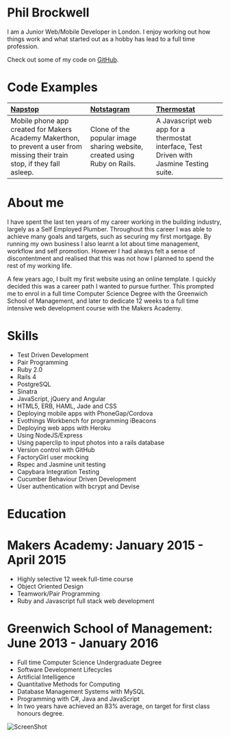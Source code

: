 # Phil Brockwell

I am a Junior Web/Mobile Developer in London. I enjoy working out how things work and what started out as a hobby has lead to a full time profession.

Check out some of my code on [GitHub](https://github.com/robertpulson).

# Code Examples

| [Napstop](https://github.com/robertpulson/napstop) | [Notstagram](https://github.com/robertpulson/napstop) | [Thermostat](https://github.com/robertpulson/thermostat) |
|:---------- |:---------- |:---------- |
| Mobile phone app created for Makers Academy Makerthon, to prevent a user from missing their train stop, if they fall asleep. | Clone of the popular image sharing website, created using Ruby on Rails. | A Javascript web app for a thermostat interface, Test Driven with Jasmine Testing suite. |

# About me

I have spent the last ten years of my career working in the building industry, largely as a Self Employed Plumber. Throughout this career I was able to achieve many goals and targets, such as securing my first mortgage. By running my own business I also learnt a lot about time management, workflow and self promotion. However I had always felt a sense of discontentment and realised that this was not how I planned to spend the rest of my working life.

A few years ago, I built my first website using an online template. I quickly decided this was a career path I wanted to pursue further. This prompted me to enrol in a full time Computer Science Degree with the Greenwich School of Management, and later to dedicate 12 weeks to a full time intensive web development course with the Makers Academy.

# Skills

* Test Driven Development
* Pair Programming
* Ruby 2.0
* Rails 4
* PostgreSQL
* Sinatra
* JavaScript, jQuery and Angular
* HTML5, ERB, HAML, Jade and CSS
* Deploying mobile apps with PhoneGap/Cordova
* Evothings Workbench for programming iBeacons
* Deploying web apps with Heroku
* Using NodeJS/Express
* Using paperclip to input photos into a rails database
* Version control with GitHub
* FactoryGirl user mocking
* Rspec and Jasmine unit testing
* Capybara Integration Testing
* Cucumber Behaviour Driven Development
* User authentication with bcrypt and Devise

# Education

# Makers Academy: January 2015 - April 2015
* Highly selective 12 week full-time course
* Object Oriented Design
* Teamwork/Pair Programming
* Ruby and Javascript full stack web development

# Greenwich School of Management: June 2013 - January 2016
* Full time Computer Science Undergraduate Degree
* Software Development Lifecycles
* Artificial Intelligence
* Quantitative Methods for Computing
* Database Management Systems with MySQL
* Programming with C#, Java and JavaScript
* In two years have achieved an 83% average, on target for first class honours degree.

![ScreenShot](https://github.com/robertpulson/github_cv/blob/master/Screen%20Shot%202015-04-28%20at%2015.13.55.png?raw=true)
